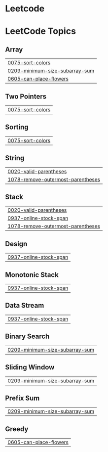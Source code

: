 # Leetcode
<!---LeetCode Topics Start-->
# LeetCode Topics
## Array
|  |
| ------- |
| [0075-sort-colors](https://github.com/soni-ratnesh/Leetcode/tree/master/0075-sort-colors) |
| [0209-minimum-size-subarray-sum](https://github.com/soni-ratnesh/Leetcode/tree/master/0209-minimum-size-subarray-sum) |
| [0605-can-place-flowers](https://github.com/soni-ratnesh/Leetcode/tree/master/0605-can-place-flowers) |
## Two Pointers
|  |
| ------- |
| [0075-sort-colors](https://github.com/soni-ratnesh/Leetcode/tree/master/0075-sort-colors) |
## Sorting
|  |
| ------- |
| [0075-sort-colors](https://github.com/soni-ratnesh/Leetcode/tree/master/0075-sort-colors) |
## String
|  |
| ------- |
| [0020-valid-parentheses](https://github.com/soni-ratnesh/Leetcode/tree/master/0020-valid-parentheses) |
| [1078-remove-outermost-parentheses](https://github.com/soni-ratnesh/Leetcode/tree/master/1078-remove-outermost-parentheses) |
## Stack
|  |
| ------- |
| [0020-valid-parentheses](https://github.com/soni-ratnesh/Leetcode/tree/master/0020-valid-parentheses) |
| [0937-online-stock-span](https://github.com/soni-ratnesh/Leetcode/tree/master/0937-online-stock-span) |
| [1078-remove-outermost-parentheses](https://github.com/soni-ratnesh/Leetcode/tree/master/1078-remove-outermost-parentheses) |
## Design
|  |
| ------- |
| [0937-online-stock-span](https://github.com/soni-ratnesh/Leetcode/tree/master/0937-online-stock-span) |
## Monotonic Stack
|  |
| ------- |
| [0937-online-stock-span](https://github.com/soni-ratnesh/Leetcode/tree/master/0937-online-stock-span) |
## Data Stream
|  |
| ------- |
| [0937-online-stock-span](https://github.com/soni-ratnesh/Leetcode/tree/master/0937-online-stock-span) |
## Binary Search
|  |
| ------- |
| [0209-minimum-size-subarray-sum](https://github.com/soni-ratnesh/Leetcode/tree/master/0209-minimum-size-subarray-sum) |
## Sliding Window
|  |
| ------- |
| [0209-minimum-size-subarray-sum](https://github.com/soni-ratnesh/Leetcode/tree/master/0209-minimum-size-subarray-sum) |
## Prefix Sum
|  |
| ------- |
| [0209-minimum-size-subarray-sum](https://github.com/soni-ratnesh/Leetcode/tree/master/0209-minimum-size-subarray-sum) |
## Greedy
|  |
| ------- |
| [0605-can-place-flowers](https://github.com/soni-ratnesh/Leetcode/tree/master/0605-can-place-flowers) |
<!---LeetCode Topics End-->